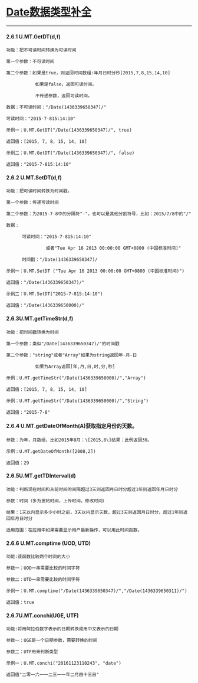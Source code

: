 # [Date数据类型补全](/api.1473.cn/example/date.htm)

---

#### 2.6.1 U.MT.GetDT\(d,f\)

```
功能：把不可读时间转换为可读时间

第一个参数：不可读时间

第二个参数：如果是true，则返回时间数组:年月日时分秒[2015,7,8,15,14,10]

           如果是false，返回可读时间。 

           不传递参数，返回可读时间。

数据：不可读时间："/Date(1436339650347)/"

可读时间："2015-7-815:14:10"

示例一：U.MT.GetDT("/Date(1436339650347)/", true)

返回值：[2015, 7, 8, 15, 14, 10]

示例二：U.MT.GetDT("/Date(1436339650347)/", false)

返回值："2015-7-815:14:10"
```

#### 2.6.2 U.MT.SetDT\(d,f\)

```
功能：把可读时间转换为时间戳。

第一个参数：传递可读时间

第二个参数：为2015-7-8中的分隔符"-"，也可以是其他分割符号，比如：2015/7/8中的"/"

数据：

      可读时间："2015-7-815:14:10"

               或者"Tue Apr 16 2013 00:00:00 GMT+0800 (中国标准时间)"

      时间戳："/Date(1436339650347)/

示例一：U.MT.SetDT ("Tue Apr 16 2013 00:00:00 GMT+0800 (中国标准时间)")

返回值："/Date(1436339650347)/"

示例二：U.MT.SetDT("2015-7-815:14:10")

返回值："/Date(1436339650000)/"
```

#### 2.6.3U.MT.getTimeStr\(d,f\)

```
功能：把时间戳转换为时间

第一个参数：类似"/Date(1436339650347)/"的时间戳

第二个参数："string"或者"Array"如果为string返回年-月-日

           如果为Array返回[年,月,日,时,分,秒]

示例：U.MT.getTimeStr("/Date(1436339650000)/","Array")

返回值：[2015, 7, 8, 15, 14, 10]

示例：U.MT.getTimeStr("/Date(1436339650000)/","String")

返回值："2015-7-8"
```

#### 2.6.4 U.MT.getDateOfMonth\(A\)获取指定月份的天数。

```
参数：为年，月数组，比如2015年8月：\[2015,8\]结果：此例返回30。

示例：U.MT.getDateOfMonth([2008,2])

返回值：29
```

#### 2.6.5U.MT.getTDInterval\(d\)

```
功能：判断现在时间和从前时间的间隔超过3天则返回月日时分超过1年则返回年月日时分

参数：时间（多为发帖时间，上传时间，修改时间）

结果：1天以内显示多少小时之前，3天以内显示天数，超过3天则返回月日时分，超过1年则返回年月日时分

适用范围：在应用中如果需要显示用户最新操作，可以用此时间函数。
```

#### 2.6.6 U.MT.comptime \(UOD, UTD\)

```
功能:该函数比较两个时间的大小

参数一：UOD一串需要比较的时间字符

参数二：UTD一串需要比较的时间字符

示例一：U.MT.comptime("/Date(1436339650347)/","/Date(1436339650311)/")

返回值：true
```

#### 2.6.7U.MT.conchi\(UGE, UTF\)

```
功能:将用阿拉伯数字表示的日期转换成用中文表示的日期

参数一：UGE是一个日期参数，需要转换的时间

参数二：UTF用来判断类型

示例一：U.MT.conchi("20161123110243", "date")

返回值"二零一六一一二三一一年二月四十三日"
```



